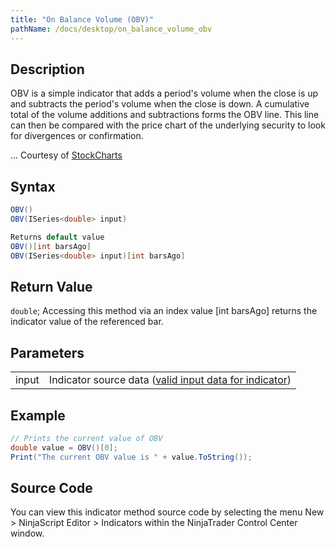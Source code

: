 ```yaml
---
title: "On Balance Volume (OBV)"
pathName: /docs/desktop/on_balance_volume_obv
---
```


## Description

OBV is a simple indicator that adds a period's volume when the close is up and subtracts the period's volume when the close is down. A cumulative total of the volume additions and subtractions forms the OBV line. This line can then be compared with the price chart of the underlying security to look for divergences or confirmation.

... Courtesy of [StockCharts](/docs/desktop/http://stockcharts.com/education/IndicatorAnalysis/indic-obv)

## Syntax

```csharp
OBV()
OBV(ISeries<double> input)

Returns default value
OBV()[int barsAgo]
OBV(ISeries<double> input)[int barsAgo]
```

## Return Value

`double`; Accessing this method via an index value [int barsAgo] returns the indicator value of the referenced bar.

## Parameters

|  |  |
| --- | --- |
| input | Indicator source data ([valid input data for indicator](/docs/desktop/valid_input_data_for_indicator)) |

## Example

```csharp
// Prints the current value of OBV
double value = OBV()[0];
Print("The current OBV value is " + value.ToString());
```

## Source Code

You can view this indicator method source code by selecting the menu New > NinjaScript Editor > Indicators within the NinjaTrader Control Center window.


